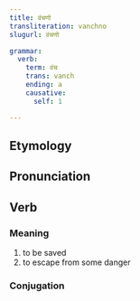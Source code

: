 ```yaml
---
title: वंचणो
transliteration: vanchno
slugurl: वंचणो

grammar: 
  verb:
    term: वंच
    trans: vanch
    ending: a
    causative: 
      self: 1

---
```

## Etymology

## Pronunciation

## Verb
### Meaning
1. to be saved
2. to escape from some danger

### Conjugation
<verb-conj :grammar="grammar"></verb-conj>